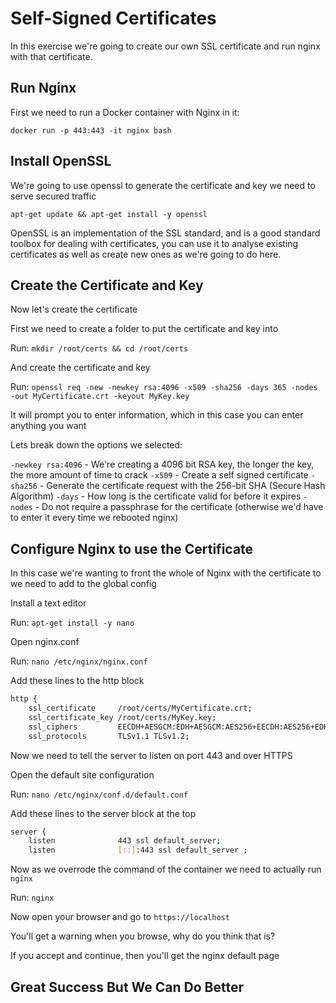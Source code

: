 # Self-Signed Certificates

In this exercise we're going to create our own SSL certificate and run nginx with that certificate.

## Run Nginx

First we need to run a Docker container with Nginx in it:

`docker run -p 443:443 -it nginx bash`

## Install OpenSSL

We're going to use openssl to generate the certificate and key we need to serve secured traffic

`apt-get update && apt-get install -y openssl`

OpenSSL is an implementation of the SSL standard, and is a good standard toolbox for dealing with certificates, you can use it to analyse existing certificates as well as create new ones as we're going to do here.

## Create the Certificate and Key

Now let's create the certificate

First we need to create a folder to put the certificate and key into

Run: `mkdir /root/certs && cd /root/certs`

And create the certificate and key

Run: `openssl req -new -newkey rsa:4096 -x509 -sha256 -days 365 -nodes -out MyCertificate.crt -keyout MyKey.key`

It will prompt you to enter information, which in this case you can enter anything you want

Lets break down the options we selected:

`-newkey rsa:4096` - We're creating a 4096 bit RSA key, the longer the key, the more amount of time to crack
`-x509` - Create a self signed certificate
`-sha256` - Generate the certificate request with the 256-bit SHA (Secure Hash Algorithm)
`-days` - How long is the certificate valid for before it expires
`-nodes` - Do not require a passphrase for the certificate (otherwise we'd have to enter it every time we rebooted nginx)

## Configure Nginx to use the Certificate

In this case we're wanting to front the whole of Nginx with the certificate to we need to add to the global config

Install a text editor

Run: `apt-get install -y nano`

Open nginx.conf

Run: `nano /etc/nginx/nginx.conf`

Add these lines to the http block

```bash
http {
    ssl_certificate     /root/certs/MyCertificate.crt;
    ssl_certificate_key /root/certs/MyKey.key;
    ssl_ciphers         EECDH+AESGCM:EDH+AESGCM:AES256+EECDH:AES256+EDH;
    ssl_protocols       TLSv1.1 TLSv1.2;
```

Now we need to tell the server to listen on port 443 and over HTTPS

Open the default site configuration

Run: `nano /etc/nginx/conf.d/default.conf`

Add these lines to the server block at the top

```bash
server {
    listen              443 ssl default_server;
    listen              [::]:443 ssl default_server ;
```

Now as we overrode the command of the container we need to actually run `nginx`

Run: `nginx`

Now open your browser and go to `https://localhost`

You'll get a warning when you browse, why do you think that is?

If you accept and continue, then you'll get the nginx default page

## Great Success But We Can Do Better
